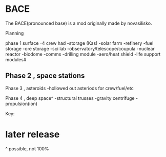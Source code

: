 # BACE
The BACE(pronounced base) is a mod originally made by novasilisko. 

Planning 

phase 1 surface
-4 crew had
-storage (Kas)
-solar farm
-refinery
-fuel storage 
-ore storage
-sci lab 
-observatory/telescope/coupula
-nuclear reactor
-biodome
-comms
-drilling module 
-aero/heat shield
-life support modules#

Phase 2 , space stations
-

Phase 3 , asteroids
-hollowed out asteriods for crew/fuel/etc

Phase 4 , deep space^
-structural trusses
-gravity centrifuge
-propulsion(ion)

Key:
# later release
^ possible, not 100%
